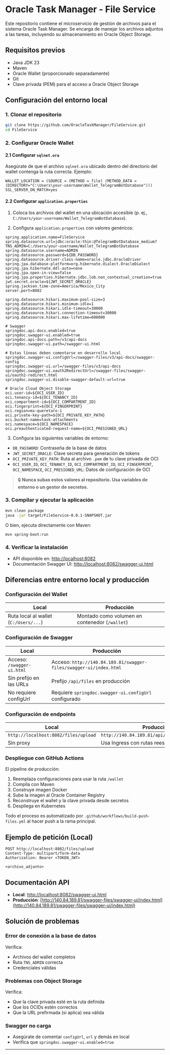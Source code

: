 # Oracle Task Manager - File Service

Este repositorio contiene el microservicio de gestión de archivos para el sistema Oracle Task Manager. Se encarga de manejar los archivos adjuntos a las tareas, incluyendo su almacenamiento en Oracle Object Storage.

## Requisitos previos

* Java JDK 23
* Maven
* Oracle Wallet (proporcionado separadamente)
* Git
* Clave privada (PEM) para el acceso a Oracle Object Storage

## Configuración del entorno local

### 1. Clonar el repositorio

```bash
git clone https://github.com/OracleTaskManager/FileService.git
cd FileService
```

### 2. Configurar Oracle Wallet

#### 2.1 Configurar `sqlnet.ora`

Asegúrate de que el archivo `sqlnet.ora` ubicado dentro del directorio del wallet contenga la ruta correcta. Ejemplo:

```ora
WALLET_LOCATION = (SOURCE = (METHOD = file) (METHOD_DATA = (DIRECTORY="C:\Users\your-username\Wallet_TelegramBotDatabase")))
SSL_SERVER_DN_MATCH=yes
```

#### 2.2 Configurar `application.properties`

1. Coloca los archivos del wallet en una ubicación accesible (p. ej., `C:/Users/your-username/Wallet_TelegramBotDatabase`).

2. Configura `application.properties` con valores genéricos:

```properties
spring.application.name=FileService
spring.datasource.url=jdbc:oracle:thin:@TelegramBotDatabase_medium?TNS_ADMIN=C:/Users/your-username/Wallet_TelegramBotDatabase
spring.datasource.username=ADMIN
spring.datasource.password=${DB_PASSWORD}
spring.datasource.driver-class-name=oracle.jdbc.OracleDriver
spring.jpa.database-platform=org.hibernate.dialect.OracleDialect
spring.jpa.hibernate.ddl-auto=none
spring.jpa.open-in-view=false
spring.jpa.properties.hibernate.jdbc.lob.non_contextual_creation=true
jwt.secret.oracle=${JWT_SECRET_ORACLE}
spring.jackson.time-zone=America/Mexico_City
server.port=8082

spring.datasource.hikari.maximum-pool-size=3
spring.datasource.hikari.minimum-idle=1
spring.datasource.hikari.idle-timeout=30000
spring.datasource.hikari.connection-timeout=30000
spring.datasource.hikari.max-lifetime=600000

# Swagger
springdoc.api-docs.enabled=true
springdoc.swagger-ui.enabled=true
springdoc.api-docs.path=/v3/api-docs
springdoc.swagger-ui.path=/swagger-ui.html

# Estas líneas deben comentarse en desarrollo local
springdoc.swagger-ui.configUrl=/swagger-files/v3/api-docs/swagger-config
springdoc.swagger-ui.url=/swagger-files/v3/api-docs
springdoc.swagger-ui.oauth2RedirectUrl=/swagger-files/swagger-ui/oauth2-redirect.html
springdoc.swagger-ui.disable-swagger-default-url=true

# Oracle Cloud Object Storage
oci.user-id=${OCI_USER_ID}
oci.tenancy-id=${OCI_TENANCY_ID}
oci.compartment-id=${OCI_COMPARTMENT_ID}
oci.fingerprint=${OCI_FINGERPRINT}
oci.region=mx-queretaro-1
oci.private-key-path=${OCI_PRIVATE_KEY_PATH}
oci.bucket-name=task-attachments
oci.namespace=${OCI_NAMESPACE}
oci.preauthenticated-request-name=${OCI_PRESIGNED_URL}
```

3. Configura las siguientes variables de entorno:

* `DB_PASSWORD`: Contraseña de la base de datos
* `JWT_SECRET_ORACLE`: Clave secreta para generación de tokens
* `OCI_PRIVATE_KEY_PATH`: Ruta al archivo `.pem` de tu clave privada de OCI
* `OCI_USER_ID`, `OCI_TENANCY_ID`, `OCI_COMPARTMENT_ID`, `OCI_FINGERPRINT`, `OCI_NAMESPACE`, `OCI_PRESIGNED_URL`: Datos de configuración de OCI

> 🔒 **Nunca subas estos valores al repositorio. Usa variables de entorno o un gestor de secretos.**

### 3. Compilar y ejecutar la aplicación

```bash
mvn clean package
java -jar target/FileService-0.0.1-SNAPSHOT.jar
```

O bien, ejecuta directamente con Maven:

```bash
mvn spring-boot:run
```

### 4. Verificar la instalación

* API disponible en: [http://localhost:8082](http://localhost:8082)
* Documentación Swagger UI: [http://localhost:8082/swagger-ui.html](http://localhost:8082/swagger-ui.html)

## Diferencias entre entorno local y producción

### Configuración del Wallet

| Local                                 | Producción                                     |
| ------------------------------------- | ---------------------------------------------- |
| Ruta local al wallet (`C:/Users/...`) | Montado como volumen en contenedor (`/wallet`) |

### Configuración de Swagger

| Local                      | Producción                                                   |
| -------------------------- | ------------------------------------------------------------ |
| Acceso: `/swagger-ui.html` | Acceso: `http://140.84.189.81/swagger-files/swagger-ui/index.html` |
| Sin prefijo en las URLs    | Prefijo `/api/files` en producción                           |
| No requiere configUrl      | Requiere `springdoc.swagger-ui.configUrl` configurado        |

### Configuración de endpoints

| Local                                | Producción                                    |
| ------------------------------------ | --------------------------------------------- |
| `http://localhost:8082/files/upload` | `http://140.84.189.81/api/files/files/upload` |
| Sin proxy                            | Usa Ingress con rutas reescritas              |

### Despliegue con GitHub Actions

El pipeline de producción:

1. Reemplaza configuraciones para usar la ruta `/wallet`
2. Compila con Maven
3. Construye imagen Docker
4. Sube la imagen al Oracle Container Registry
5. Reconstruye el wallet y la clave privada desde secretos
6. Despliega en Kubernetes

Todo el proceso es automatizado por `.github/workflows/build-push-files.yml` al hacer push a la rama principal.

## Ejemplo de petición (Local)

```http
POST http://localhost:8082/files/upload
Content-Type: multipart/form-data
Authorization: Bearer <TOKEN_JWT>

<archivo_adjunto>
```

## Documentación API

* **Local**: [http://localhost:8082/swagger-ui.html](http://localhost:8082/swagger-ui.html)
* **Producción**: [http://140.84.189.81/swagger-files/swagger-ui/index.html](http://140.84.189.81/swagger-files/swagger-ui/index.html)

## Solución de problemas

### Error de conexión a la base de datos

Verifica:

* Archivos del wallet completos
* Ruta `TNS_ADMIN` correcta
* Credenciales válidas

### Problemas con Object Storage

Verifica:

* Que la clave privada esté en la ruta definida
* Que los OCIDs estén correctos
* Que la URL prefirmada (si aplica) sea válida

### Swagger no carga

* Asegúrate de comentar `configUrl`, `url` y demás en local
* Verifica que `springdoc.swagger-ui.enabled=true`

---

